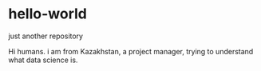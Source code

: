# hello-world
just another repository



Hi humans. i am from Kazakhstan, a project manager, trying to understand what data science is. 
